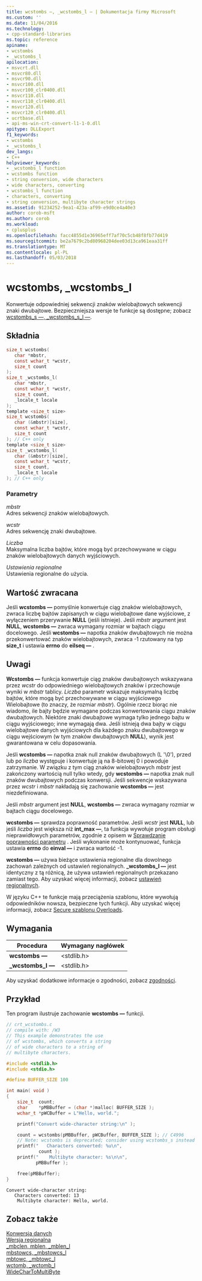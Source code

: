 ```yaml
---
title: wcstombs —, _wcstombs_l — | Dokumentacja firmy Microsoft
ms.custom: ''
ms.date: 11/04/2016
ms.technology:
- cpp-standard-libraries
ms.topic: reference
apiname:
- wcstombs
- _wcstombs_l
apilocation:
- msvcrt.dll
- msvcr80.dll
- msvcr90.dll
- msvcr100.dll
- msvcr100_clr0400.dll
- msvcr110.dll
- msvcr110_clr0400.dll
- msvcr120.dll
- msvcr120_clr0400.dll
- ucrtbase.dll
- api-ms-win-crt-convert-l1-1-0.dll
apitype: DLLExport
f1_keywords:
- wcstombs
- _wcstombs_l
dev_langs:
- C++
helpviewer_keywords:
- _wcstombs_l function
- wcstombs function
- string conversion, wide characters
- wide characters, converting
- wcstombs_l function
- characters, converting
- string conversion, multibyte character strings
ms.assetid: 91234252-9ea1-423a-af99-e9d0ce4a40e3
author: corob-msft
ms.author: corob
ms.workload:
- cplusplus
ms.openlocfilehash: facc4855d1e36965eff7af70c5cb48f8fb77d419
ms.sourcegitcommit: be2a7679c2bd80968204dee03d13ca961eaa31ff
ms.translationtype: MT
ms.contentlocale: pl-PL
ms.lasthandoff: 05/03/2018
---
```

# <a name="wcstombs-wcstombsl"></a>wcstombs, _wcstombs_l

Konwertuje odpowiedniej sekwencji znaków wielobajtowych sekwencji znaki dwubajtowe. Bezpieczniejsza wersje te funkcje są dostępne; zobacz [wcstombs_s —, _wcstombs_s_l —](wcstombs-s-wcstombs-s-l.md).

## <a name="syntax"></a>Składnia

```C
size_t wcstombs(
   char *mbstr,
   const wchar_t *wcstr,
   size_t count
);
size_t _wcstombs_l(
   char *mbstr,
   const wchar_t *wcstr,
   size_t count,
   _locale_t locale
);
template <size_t size>
size_t wcstombs(
   char (&mbstr)[size],
   const wchar_t *wcstr,
   size_t count
); // C++ only
template <size_t size>
size_t _wcstombs_l(
   char (&mbstr)[size],
   const wchar_t *wcstr,
   size_t count,
   _locale_t locale
); // C++ only
```

### <a name="parameters"></a>Parametry

*mbstr*<br/>
Adres sekwencji znaków wielobajtowych.

*wcstr*<br/>
Adres sekwencję znaki dwubajtowe.

*Liczba*<br/>
Maksymalna liczba bajtów, które mogą być przechowywane w ciągu znaków wielobajtowych danych wyjściowych.

*Ustawienia regionalne*<br/>
Ustawienia regionalne do użycia.

## <a name="return-value"></a>Wartość zwracana

Jeśli **wcstombs —** pomyślnie konwertuje ciąg znaków wielobajtowych, zwraca liczbę bajtów zapisanych w ciągu wielobajtowe dane wyjściowe, z wyłączeniem przerywanie **NULL** (jeśli istnieje). Jeśli *mbstr* argument jest **NULL**, **wcstombs —** zwraca wymagany rozmiar w bajtach ciągu docelowego. Jeśli **wcstombs —** napotka znaków dwubajtowych nie można przekonwertować znaków wielobajtowych, zwraca -1 rzutowany na typ **size_t** i ustawia **errno** do **eilseq —** .

## <a name="remarks"></a>Uwagi

**Wcstombs —** funkcja konwertuje ciąg znaków dwubajtowych wskazywana przez *wcstr* do odpowiedniego wielobajtowych znaków i przechowuje wyniki w *mbstr* tablicy. *Liczba* parametr wskazuje maksymalną liczbę bajtów, które mogą być przechowywane w ciągu wyjściowego Wielobajtowe (to znaczy, że rozmiar *mbstr*). Ogólnie rzecz biorąc nie wiadomo, ile bajty będzie wymagane podczas konwertowania ciągu znaków dwubajtowych. Niektóre znaki dwubajtowe wymaga tylko jednego bajtu w ciągu wyjściowego; inne wymagają dwa. Jeśli istnieją dwa bajty w ciągu wielobajtowe danych wyjściowych dla każdego znaku dwubajtowego w ciągu wejściowym (w tym znaków dwubajtowych **NULL**), wynik jest gwarantowana w celu dopasowania.

Jeśli **wcstombs —** napotka znak null znaków dwubajtowych (L '\0'), przed lub po *liczba* występuje i konwertuje ją na 8-bitowej 0 i powoduje zatrzymanie. W związku z tym ciąg znaków wielobajtowych *mbstr* jest zakończony wartością null tylko wtedy, gdy **wcstombs —** napotka znak null znaków dwubajtowych podczas konwersji. Jeśli sekwencje wskazywana przez *wcstr* i *mbstr* nakładają się zachowanie **wcstombs —** jest niezdefiniowana.

Jeśli *mbstr* argument jest **NULL**, **wcstombs —** zwraca wymagany rozmiar w bajtach ciągu docelowego.

**wcstombs —** sprawdza poprawność parametrów. Jeśli *wcstr* jest **NULL**, lub jeśli *liczba* jest większa niż **int_max —**, ta funkcja wywołuje program obsługi nieprawidłowych parametrów, zgodnie z opisem w [Sprawdzanie poprawności parametru](../../c-runtime-library/parameter-validation.md) . Jeśli wykonanie może kontynuować, funkcja ustawia **errno** do **einval —** i zwraca wartość -1.

**wcstombs —** używa bieżące ustawienia regionalne dla dowolnego zachowań zależnych od ustawień regionalnych. **_wcstombs_l —** jest identyczny z tą różnicą, że używa ustawień regionalnych przekazano zamiast tego. Aby uzyskać więcej informacji, zobacz [ustawień regionalnych](../../c-runtime-library/locale.md).

W języku C++ te funkcje mają przeciążenia szablonu, które wywołują odpowiedników nowsza, bezpieczne tych funkcji. Aby uzyskać więcej informacji, zobacz [Secure szablonu Overloads](../../c-runtime-library/secure-template-overloads.md).

## <a name="requirements"></a>Wymagania

|Procedura|Wymagany nagłówek|
|-------------|---------------------|
|**wcstombs —**|\<stdlib.h>|
|**_wcstombs_l —**|\<stdlib.h>|

Aby uzyskać dodatkowe informacje o zgodności, zobacz [zgodności](../../c-runtime-library/compatibility.md).

## <a name="example"></a>Przykład

Ten program ilustruje zachowanie **wcstombs —** funkcji.

```C
// crt_wcstombs.c
// compile with: /W3
// This example demonstrates the use
// of wcstombs, which converts a string
// of wide characters to a string of
// multibyte characters.

#include <stdlib.h>
#include <stdio.h>

#define BUFFER_SIZE 100

int main( void )
{
    size_t  count;
    char    *pMBBuffer = (char *)malloc( BUFFER_SIZE );
    wchar_t *pWCBuffer = L"Hello, world.";

    printf("Convert wide-character string:\n" );

    count = wcstombs(pMBBuffer, pWCBuffer, BUFFER_SIZE ); // C4996
    // Note: wcstombs is deprecated; consider using wcstombs_s instead
    printf("   Characters converted: %u\n",
            count );
    printf("    Multibyte character: %s\n\n",
           pMBBuffer );

    free(pMBBuffer);
}
```

```Output
Convert wide-character string:
   Characters converted: 13
    Multibyte character: Hello, world.
```

## <a name="see-also"></a>Zobacz także

[Konwersja danych](../../c-runtime-library/data-conversion.md)<br/>
[Wersja regionalna](../../c-runtime-library/locale.md)<br/>
[_mbclen, mblen, _mblen_l](mbclen-mblen-mblen-l.md)<br/>
[mbstowcs, _mbstowcs_l](mbstowcs-mbstowcs-l.md)<br/>
[mbtowc, _mbtowc_l](mbtowc-mbtowc-l.md)<br/>
[wctomb, _wctomb_l](wctomb-wctomb-l.md)<br/>
[WideCharToMultiByte](http://msdn.microsoft.com/library/windows/desktop/dd374130)<br/>
